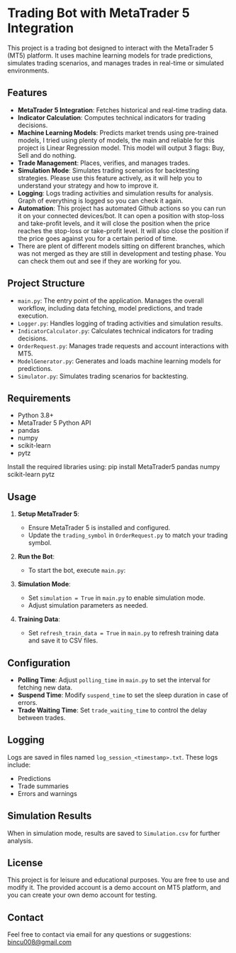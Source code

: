 # Trading Bot with MetaTrader 5 Integration

This project is a trading bot designed to interact with the MetaTrader 5 (MT5) platform. It uses machine learning models for trade predictions, simulates trading scenarios, and manages trades in real-time or simulated environments.

## Features
- **MetaTrader 5 Integration**: Fetches historical and real-time trading data.
- **Indicator Calculation**: Computes technical indicators for trading decisions.
- **Machine Learning Models**: Predicts market trends using pre-trained models, I tried using plenty of models, the main and reliable for this project is Linear Regression model. This model will output 3 flags: Buy, Sell and do nothing.
- **Trade Management**: Places, verifies, and manages trades.
- **Simulation Mode**: Simulates trading scenarios for backtesting strategies. Please use this feature actively, as it will help you to understand your strategy and how to improve it.
- **Logging**: Logs trading activities and simulation results for analysis. Graph of everything is logged so you can check it again.
- **Automation**: This project has automated Github actions so you can run it on your connected devices/bot. It can open a position with stop-loss and take-profit levels, and it will close the position when the price reaches the stop-loss or take-profit level. It will also close the position if the price goes against you for a certain period of time.
- There are plent of different models sitting on different branches, which was not merged as they are still in development and testing phase. You can check them out and see if they are working for you.

## Project Structure
- `main.py`: The entry point of the application. Manages the overall workflow, including data fetching, model predictions, and trade execution.
- `Logger.py`: Handles logging of trading activities and simulation results.
- `IndicatorCalculator.py`: Calculates technical indicators for trading decisions.
- `OrderRequest.py`: Manages trade requests and account interactions with MT5.
- `ModelGenerator.py`: Generates and loads machine learning models for predictions.
- `Simulator.py`: Simulates trading scenarios for backtesting.

## Requirements
- Python 3.8+
- MetaTrader 5 Python API
- pandas
- numpy
- scikit-learn
- pytz

Install the required libraries using: pip install MetaTrader5 pandas numpy scikit-learn pytz

## Usage
1. **Setup MetaTrader 5**:
   - Ensure MetaTrader 5 is installed and configured.
   - Update the `trading_symbol` in `OrderRequest.py` to match your trading symbol.

2. **Run the Bot**:
   - To start the bot, execute `main.py`:

3. **Simulation Mode**:
   - Set `simulation = True` in `main.py` to enable simulation mode.
   - Adjust simulation parameters as needed.

4. **Training Data**:
   - Set `refresh_train_data = True` in `main.py` to refresh training data and save it to CSV files.

## Configuration
- **Polling Time**: Adjust `polling_time` in `main.py` to set the interval for fetching new data.
- **Suspend Time**: Modify `suspend_time` to set the sleep duration in case of errors.
- **Trade Waiting Time**: Set `trade_waiting_time` to control the delay between trades.

## Logging
Logs are saved in files named `log_session_<timestamp>.txt`. These logs include:
- Predictions
- Trade summaries
- Errors and warnings

## Simulation Results
When in simulation mode, results are saved to `Simulation.csv` for further analysis.

## License
This project is for leisure and educational purposes. You are free to use and modify it. The provided account is a demo account on MT5 platform, and you can create your own demo account for testing.

## Contact
Feel free to contact via email for any questions or suggestions: bincu008@gmail.com